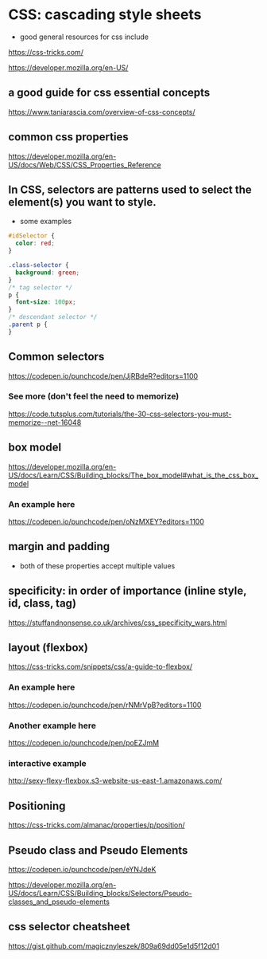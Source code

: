 # CSS: cascading style sheets

- good general resources for css include

https://css-tricks.com/

https://developer.mozilla.org/en-US/

## a good guide for css essential concepts

https://www.taniarascia.com/overview-of-css-concepts/

## common css properties

https://developer.mozilla.org/en-US/docs/Web/CSS/CSS_Properties_Reference

## In CSS, selectors are patterns used to select the element(s) you want to style.

- some examples

```css
#idSelector {
  color: red;
}

.class-selector {
  background: green;
}
/* tag selector */
p {
  font-size: 100px;
}
/* descendant selector */
.parent p {
}
```

## Common selectors

https://codepen.io/punchcode/pen/JjRBdeR?editors=1100

### See more (don't feel the need to memorize)

https://code.tutsplus.com/tutorials/the-30-css-selectors-you-must-memorize--net-16048

## box model

https://developer.mozilla.org/en-US/docs/Learn/CSS/Building_blocks/The_box_model#what_is_the_css_box_model

### An example here

https://codepen.io/punchcode/pen/oNzMXEY?editors=1100

## margin and padding

- both of these properties accept multiple values

## specificity: in order of importance (inline style, id, class, tag)

https://stuffandnonsense.co.uk/archives/css_specificity_wars.html

## layout (flexbox)

https://css-tricks.com/snippets/css/a-guide-to-flexbox/

### An example here

https://codepen.io/punchcode/pen/rNMrVpB?editors=1100

### Another example here

https://codepen.io/punchcode/pen/poEZJmM

### interactive example

http://sexy-flexy-flexbox.s3-website-us-east-1.amazonaws.com/

## Positioning

https://css-tricks.com/almanac/properties/p/position/

## Pseudo class and Pseudo Elements

https://codepen.io/punchcode/pen/eYNJdeK

https://developer.mozilla.org/en-US/docs/Learn/CSS/Building_blocks/Selectors/Pseudo-classes_and_pseudo-elements

## css selector cheatsheet

https://gist.github.com/magicznyleszek/809a69dd05e1d5f12d01
